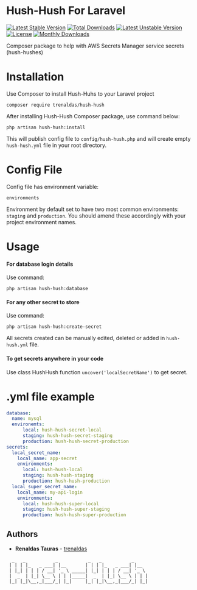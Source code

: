 Hush-Hush For Laravel
=======================

[![Latest Stable Version](https://poser.pugx.org/trenaldas/hush-hush/v/stable)](https://packagist.org/packages/trenaldas/hush-hush) 
[![Total Downloads](https://poser.pugx.org/trenaldas/hush-hush/downloads)](https://packagist.org/packages/trenaldas/hush-hush) 
[![Latest Unstable Version](https://poser.pugx.org/trenaldas/hush-hush/v/unstable)](https://packagist.org/packages/trenaldas/hush-hush)
[![License](https://poser.pugx.org/trenaldas/hush-hush/license)](https://packagist.org/packages/trenaldas/hush-hush)
[![Monthly Downloads](https://poser.pugx.org/trenaldas/hush-hush/d/monthly)](https://packagist.org/packages/trenaldas/hush-hush)

Composer package to help with AWS Secrets Manager service secrets (hush-hushes)

Installation
============

Use Composer to install Hush-Huhs to your Laravel project

    composer require trenaldas/hush-hush

After installing Hush-Hush Composer package, use command below:

    php artisan hush-hush:install

This will publish config file to `config/hush-hush.php` and will create empty `hush-hush.yml`
file in your root directory.


Config File
===========

Config file has environment variable:
    
    environments
    
Environment by default set to have two most common environments: `staging` and `production`.
You should amend these accordingly with your project environment names.

Usage
=====

#### For database login details

Use command:
    
    php artisan hush-hush:database

#### For any other secret to store

Use command: 
    
    php artisan hush-hush:create-secret

All secrets created can be manually edited, deleted or added in `hush-hush.yml` file.

   
#### To get secrets anywhere in your code

Use class HushHush function `uncover('localSecretName')` to get secret.


.yml file example
=================

```yaml
database:
  name: mysql
  environemts:
      local: hush-hush-secret-local
      staging: hush-hush-secret-staging
      production: hush-hush-secret-production
secrets:
  local_secret_name:
    local_name: app-secret
    environments:
      local: hush-hush-local
      staging: hush-hush-staging
      production: hush-hush-production
  local_super_secret_name:
    local_name: my-api-login
    environments:
      local: hush-hush-super-local
      staging: hush-hush-super-staging
      production: hush-hush-super-production       
```

## Authors

* **Renaldas Tauras** - [trenaldas](https://github.com/trenaldas)

```
  _   _           _           _   _           _
 | | | |_   _ ___| |__       | | | |_   _ ___| |__
 | |_| | | | / __| '_ \ _____| |_| | | | / __| '_ \
 |  _  | |_| \__ \ | | |_____|  _  | |_| \__ \ | | |
 |_| |_|\__,_|___/_| |_|     |_| |_|\__,_|___/_| |_|
```

